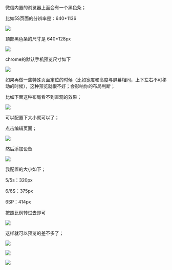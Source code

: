 微信内置的浏览器上面会有一个黑色条；

比如5S页面的分辨率是：640*1136

![](./img/chrome01.png)

顶部黑色条的尺寸是 640*128px

![](./img/chrome02.png)

chrome的默认手机预览尺寸如下

![](./img/chrome03.png)

如果再做一些特殊页面定位的时候（比如宽度和高度与屏幕相同，上下左右不可移动的时候），这种预览就很不好；会影响你的布局判断；

比如下面这种布局看不到直观的效果；

![](./img/chrome04.png)

可以配置下大小就可以了；

点击编辑页面；

![](./img/chrome05.png)

然后添加设备

![](./img/chrome06.png)

我配置的大小如下；

5/5s：320px

6/6S：375px

6SP：414px

按照比例转过去即可

![](./img/chrome07.png)

这样就可以预览的差不多了；

![](./img/chrome08.png)

![](./img/chrome09.png)

![](./img/chrome10.png)
